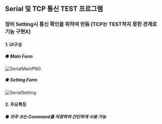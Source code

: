 ## Serial 및 TCP 통신 TEST 프로그램

### 장비 Setting시 통신 확인을 위하여 만듬 (TCP는 TEST하지 못한 관계로 기능 구현X)

#### 1. UI구성
##### ● Main Form
![SerialMainPNG](https://user-images.githubusercontent.com/69396761/89728609-12c7fa80-da61-11ea-99a8-ff96af07fa7b.PNG)
##### ● Setting Form
![SerialSetting](https://user-images.githubusercontent.com/69396761/89728650-6b979300-da61-11ea-83ff-43dbc409abe1.PNG)

#### 2. 주요특징
##### ● 자주 쓰는 Command를 저장하여 간단하게 사용 가능
